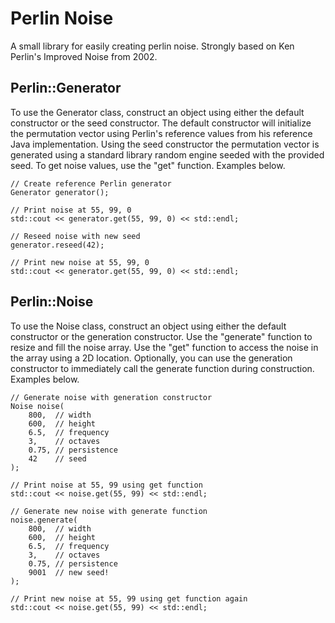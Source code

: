 # Perlin Noise

A small library for easily creating perlin noise. Strongly based on Ken Perlin's Improved Noise from 2002.

## Perlin::Generator

To use the Generator class, construct an object using either the
default constructor or the seed constructor. The default
constructor will initialize the permutation vector using Perlin's
reference values from his reference Java implementation. Using
the seed constructor the permutation vector is generated using a
standard library random engine seeded with the provided seed. To
get noise values, use the "get" function. Examples below.
```
// Create reference Perlin generator
Generator generator();

// Print noise at 55, 99, 0
std::cout << generator.get(55, 99, 0) << std::endl;

// Reseed noise with new seed
generator.reseed(42);

// Print new noise at 55, 99, 0
std::cout << generator.get(55, 99, 0) << std::endl;
```
## Perlin::Noise

To use the Noise class, construct an object using either the
default constructor or the generation constructor. Use the
"generate" function to resize and fill the noise array. Use the
"get" function to access the noise in the array using a 2D
location. Optionally, you can use the generation constructor to
immediately call the generate function during construction. 
Examples below.
```
// Generate noise with generation constructor
Noise noise(
	800,  // width
	600,  // height
	6.5,  // frequency
	3,    // octaves
	0.75, // persistence
	42    // seed
);

// Print noise at 55, 99 using get function
std::cout << noise.get(55, 99) << std::endl;

// Generate new noise with generate function
noise.generate(
	800,  // width
	600,  // height
	6.5,  // frequency
	3,    // octaves
	0.75, // persistence
	9001  // new seed!
);

// Print new noise at 55, 99 using get function again
std::cout << noise.get(55, 99) << std::endl;
```
